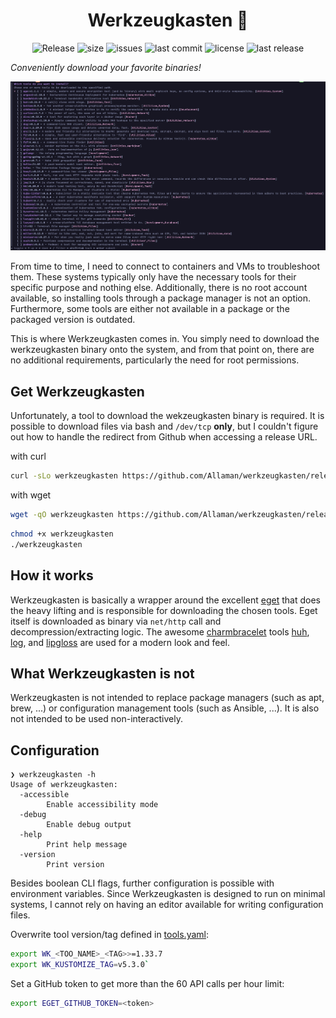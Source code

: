 <h1 align="center">Werkzeugkasten 🧰</h1>

<div align="center">
  <p>
    <img src="https://github.com/Allaman/werkzeugkasten/actions/workflows/release.yaml/badge.svg" alt="Release"/>
    <img src="https://img.shields.io/github/repo-size/Allaman/werkzeugkasten" alt="size"/>
    <img src="https://img.shields.io/github/issues/Allaman/werkzeugkasten" alt="issues"/>
    <img src="https://img.shields.io/github/last-commit/Allaman/werkzeugkasten" alt="last commit"/>
    <img src="https://img.shields.io/github/license/Allaman/werkzeugkasten" alt="license"/>
    <img src="https://img.shields.io/github/v/release/Allaman/werkzeugkasten?sort=semver" alt="last release"/>
  </p>
</div>

_Conveniently download your favorite binaries!_

![](./screenshot.png)

From time to time, I need to connect to containers and VMs to troubleshoot them. These systems typically only have the necessary tools for their specific purpose and nothing else. Additionally, there is no root account available, so installing tools through a package manager is not an option. Furthermore, some tools are either not available in a package or the packaged version is outdated.

This is where Werkzeugkasten comes in. You simply need to download the werkzeugkasten binary onto the system, and from that point on, there are no additional requirements, particularly the need for root permissions.

## Get Werkzeugkasten

Unfortunately, a tool to download the wekzeugkasten binary is required. It is possible to download files via bash and `/dev/tcp` **only**, but I couldn't figure out how to handle the redirect from Github when accessing a release URL.

with curl

```sh
curl -sLo werkzeugkasten https://github.com/Allaman/werkzeugkasten/releases/download/0.9.0/werkzeugkasten_0.9.0_$(uname -s)_$(uname -m)
```

with wget

```sh
wget -qO werkzeugkasten https://github.com/Allaman/werkzeugkasten/releases/download/0.9.0/werkzeugkasten_0.9.0_$(uname -s)_$(uname -m)
```

```sh
chmod +x werkzeugkasten
./werkzeugkasten
```

## How it works

Werkzeugkasten is basically a wrapper around the excellent [eget](https://github.com/zyedidia/eget) that does the heavy lifting and is responsible for downloading the chosen tools. Eget itself is downloaded as binary via `net/http` call and decompression/extracting logic. The awesome [charmbracelet](https://github.com/charmbracelet) tools [huh](https://github.com/charmbracelet/huh), [log](https://github.com/charmbracelet/log), and [lipgloss](https://github.com/charmbracelet/lipgloss) are used for a modern look and feel.

## What Werkzeugkasten is not

Werkzeugkasten is not intended to replace package managers (such as apt, brew, ...) or configuration management tools (such as Ansible, ...). It is also not intended to be used non-interactively.

## Configuration

```
❯ werkzeugkasten -h
Usage of werkzeugkasten:
  -accessible
        Enable accessibility mode
  -debug
        Enable debug output
  -help
        Print help message
  -version
        Print version
```

Besides boolean CLI flags, further configuration is possible with environment variables. Since Werkzeugkasten is designed to run on minimal systems, I cannot rely on having an editor available for writing configuration files.

Overwrite tool version/tag defined in [tools.yaml](https://github.com/Allaman/werkzeugkasten/blob/main/tools.yaml):

```sh
export WK_<TOO_NAME>_<TAG>>=1.33.7
export WK_KUSTOMIZE_TAG=v5.3.0`
```

Set a GitHub token to get more than the 60 API calls per hour limit:

```sh
export EGET_GITHUB_TOKEN=<token>
```
